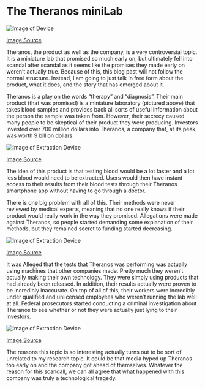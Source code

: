 # The Theranos miniLab

![Image of Device](https://www.theranos.com/content/images/company/technology/minilab@2x.jpg)

[Image Source](https://www.theranos.com/content/images/company/technology/minilab@2x.jpg)

Theranos, the product as well as the company, is a very controversial topic. It is a miniature lab that promised so much early on, but ultimately fell into scandal after scandal as it seems like the promises they made early on weren’t actually true. Because of this, this blog past will not follow the normal structure. Instead, I am going to just talk in free form about the product, what it does, and the story that has emerged about it.

Theranos is a play on the words “therapy” and “diagnosis”. Their main product (that was promised) is a miniature laboratory (pictured above) that takes blood samples and provides back all sorts of useful information about the person the sample was taken from. However, their secrecy caused many people to be skeptical of their product they were producing. Investors invested over 700 million dollars into Theranos, a company that, at its peak, was worth 9 billion dollars. 

![Image of Extraction Device](https://www.indivisible.us/wp-content/uploads/2015/10/theranos-680x393.png)

[Image Source](https://www.indivisible.us/wp-content/uploads/2015/10/theranos-680x393.png)

The idea of this product is that testing blood would be a lot faster and a lot less blood would need to be extracted. Users would then have instant access to their results from their blood tests through their Theranos smartphone app without having to go through a doctor. 

There is one big problem with all of this. Their methods were never reviewed by medical experts, meaning that no one really knows if their product would really work in the way they promised. Allegations were made against Theranos, so people started demanding some explanation of their methods, but they remained secret to funding started decreasing.


![Image of Extraction Device](https://www.theranos.com/content/images/company/technology/sample-collection-device-lg.jpg)

[Image Source](https://www.theranos.com/content/images/company/technology/sample-collection-device-lg.jpg)

It was Alleged that the tests that Theranos was performing was actually using machines that other companies made. Pretty much they weren’t actually making their own technology. They were simply using products that had already been released. In addition, their results actually were proven to be incredibly inaccurate. On top of all of this, their workers were incredibly under qualified and unlicensed employees who weren’t running the lab well at all. Federal prosecutors started conducting a criminal investigation about Theranos to see whether or not they were actually just lying to their investors.


![Image of Extraction Device](https://www.theranos.com/content/images/company/technology/tnaa-zika-assay-video-lg.png)

[Image Source](https://www.theranos.com/content/images/company/technology/tnaa-zika-assay-video-lg.png)

The reasons this topic is so interesting actually turns out to be sort of unrelated to my research topic. It could be that media hyped up Theranos too early on and the company got ahead of themselves. Whatever the reason for this scandall, we can all agree that what happened with this company was truly a technological tragedy.
